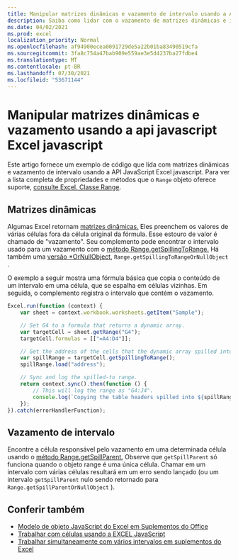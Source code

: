 ```yaml
---
title: Manipular matrizes dinâmicas e vazamento de intervalo usando a API JavaScript Excel JavaScript
description: Saiba como lidar com o vazamento de matrizes dinâmicas e intervalos com Excel API JavaScript.
ms.date: 04/02/2021
ms.prod: excel
localization_priority: Normal
ms.openlocfilehash: af94900ecea0091729de5a22b01ba83490519cfa
ms.sourcegitcommit: 3fa8c754a47bab909e559ae3e5d4237ba27fdbe4
ms.translationtype: MT
ms.contentlocale: pt-BR
ms.lasthandoff: 07/30/2021
ms.locfileid: "53671144"
---
```

# <a name="handle-dynamic-arrays-and-spilling-using-the-excel-javascript-api"></a>Manipular matrizes dinâmicas e vazamento usando a api javascript Excel javascript

Este artigo fornece um exemplo de código que lida com matrizes dinâmicas e vazamento de intervalo usando a API JavaScript Excel javascript. Para ver a lista completa de propriedades e métodos que o `Range` objeto oferece suporte, [consulte Excel. Classe Range](/javascript/api/excel/excel.range).

## <a name="dynamic-arrays"></a>Matrizes dinâmicas

Algumas Excel retornam [matrizes dinâmicas.](https://support.microsoft.com/office/dynamic-array-formulas-and-spilled-array-behavior-205c6b06-03ba-4151-89a1-87a7eb36e531) Eles preenchem os valores de várias células fora da célula original da fórmula. Esse estouro de valor é chamado de "vazamento". Seu complemento pode encontrar o intervalo usado para um vazamento com o [método Range.getSpillingToRange.](/javascript/api/excel/excel.range#getSpillingToRange__) Há também uma [versão *OrNullObject](../develop/application-specific-api-model.md#ornullobject-methods-and-properties), `Range.getSpillingToRangeOrNullObject` .

O exemplo a seguir mostra uma fórmula básica que copia o conteúdo de um intervalo em uma célula, que se espalha em células vizinhas. Em seguida, o complemento registra o intervalo que contém o vazamento.

```js
Excel.run(function (context) {
    var sheet = context.workbook.worksheets.getItem("Sample");

    // Set G4 to a formula that returns a dynamic array.
    var targetCell = sheet.getRange("G4");
    targetCell.formulas = [["=A4:D4"]];

    // Get the address of the cells that the dynamic array spilled into.
    var spillRange = targetCell.getSpillingToRange();
    spillRange.load("address");

    // Sync and log the spilled-to range.
    return context.sync().then(function () {
        // This will log the range as "G4:J4".
        console.log(`Copying the table headers spilled into ${spillRange.address}.`);
    });
}).catch(errorHandlerFunction);
```

## <a name="range-spilling"></a>Vazamento de intervalo

Encontre a célula responsável pelo vazamento em uma determinada célula usando o [método Range.getSpillParent.](/javascript/api/excel/excel.range#getSpillParent__) Observe que `getSpillParent` só funciona quando o objeto range é uma única célula. Chamar em um intervalo com várias células resultará em um erro sendo lançado (ou um intervalo `getSpillParent` nulo sendo retornado para `Range.getSpillParentOrNullObject` ).

## <a name="see-also"></a>Conferir também

- [Modelo de objeto JavaScript do Excel em Suplementos do Office](excel-add-ins-core-concepts.md)
- [Trabalhar com células usando a EXCEL JavaScript](excel-add-ins-cells.md)
- [Trabalhar simultaneamente com vários intervalos em suplementos do Excel](excel-add-ins-multiple-ranges.md)

